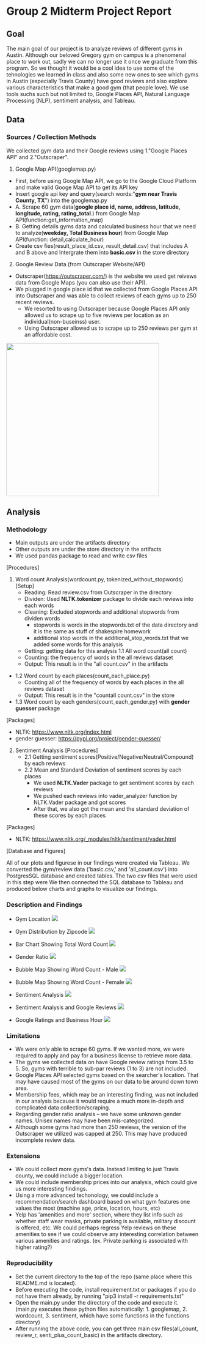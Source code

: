 # Group 2 Midterm Project Report

## Goal

The main goal of our project is to analyze reviews of different gyms in Austin. Although our beloved Gregory gym on campus is a phenomenal place to work out, sadly we can no longer use it once we graduate from this program. So we thought it would be a cool idea to use some of the tehnologies we learned in class and also some new ones to see which gyms in Austin (especially Travis County) have good reviews and also explore various characteristics that make a good gym (that people love). We use tools suchs such but not limited to, Google Places API, Natural Language Processing (NLP), sentiment analysis, and Tableau.


## Data

### Sources / Collection Methods

We collected gym data and their Google reviews using 1."Google Places API" and 2."Outscraper".

1. Google Map API(googlemap.py)
- First, before using Google Map API, we go to the Google Cloud Platform and make valid Googe Map API to get its API key
- Insert google api key and query(search words:"**gym near Travis County, TX**") into the googlemap.py
- A. Scrape 60 gym data(**google place id, name, address, latitude, longitude, rating, rating_total**.) from Google Map API(function:get_information_map)
- B. Getting details gyms data and calculated business hour that we need to analyze(**weekday, Total Business hour**) from Google Map API(function: detail,calculate_hour)
- Create csv fies(result_place_id.csv, result_detail.csv) that includes A and B above and Intergrate them into **basic.csv** in the store directory


2. Google Review Data (from Outscraper Website/API)
- Outscraper(https://outscraper.com/) is the website we used get reivews data from Google Maps (you can also use their API).
- We plugged in google place id that we collected from Google Places API into Outscraper and was able to collect reviews of each gyms up to 250 recent reviews.
    - We resorted to using Outscraper because Google Places API only allowed us to scrape up to five reviews per location as an individual(non-buseinss) user.
    - Using Outscraper allowed us to scrape up to 250 reviews per gym at an affordable cost.

<img align="center" width="400" height="400" src="data/outscraper.PNG">

## Analysis

### Methodology
* Main outputs are under the artifacts directory
* Other outputs are under the store directory in the artifacts
* We used pandas package to read and write csv files 

[Procedures]
1. Word count Analysis(wordcount.py, tokenized_without_stopwords)
    [Setup]
    - Reading: Read review.csv from Outscraper in the directory
    - Dividen: Used **NLTK.tokenizer** package to divide each reviews into each words
    - Cleaning: Excluded stopwords and additional stopwords from dividen words
        * stopwords is words in the stopwords.txt of the data directory and it is the same as stuff of shakespire homework
        * additional stop words in the additional_stop_words.txt that we added some words for this analysis
    - Getting: getting data for this analysis
1.1 All word count(all count)
    - Counting: the frequency of words in the all reviews dataset
    - Output: This result is in the "all count.csv" in the artifacts
- 1.2 Word count by each places(count_each_place.py)
    - Counting all of the frequency of words by each places in the all reviews dataset
    - Output: This result is in the "countall count.csv" in the store
- 1.3 Word count by each genders(count_each_gender.py)  with **gender guesser** package

[Packages]
* NLTK: https://www.nltk.org/index.html
* gender guesser: https://pypi.org/project/gender-guesser/

2. Sentiment Analysis
[Procedures]
    * 2.1 Getting sentiment scores(Positive/Negative/Neutral/Compound) by each reviews  
    * 2.2 Mean and Standard Deviation of sentiment scores by each places
        - We used **NLTK.Vader** package to get sentiment scores by each reviews
        - We pushed each reviews into vader_analyzer function by NLTK.Vader package and got scores
        - After that, we also got the mean and the standard deviation of these scores by each places

[Packages]
* NLTK: https://www.nltk.org/_modules/nltk/sentiment/vader.html

[Database and Figures]

All of our plots and figurese in our findings were created via Tableau. We converted the gym/review data ('basic.csv,' and 'all_count.csv') into PostgresSQL database and created tables. The two csv files that were used in this step were  We then connected the SQL database to Tableau and produced below charts and graphs to visualize our findings.

### Description and Findings

- Gym Location
    ![](plots/Gym_Location_Map.jpeg)

- Gym Distribution by Zipcode
    ![](plots/Gym_Distribution.jpeg)

- Bar Chart Showing Total Word Count
    ![](plots/Bar_Chart_for_Word.png)

- Gender Ratio
    ![](plots/male_female_review_ratio.png)

- Bubble Map Showing Word Count - Male
    ![](plots/Bubble_Map_for_Male.png)

- Bubble Map Showing Word Count - Female
    ![](plots/Bubble_Map_for_Female.png)

- Sentiment Analysis
    ![](plots/Ratio_of_Sentiment_Analysis.png)

- Sentiment Analysis and Google Reviews
    ![](plots/Relationship_Between_Counmpound_Mean_and_Google_Rating.png)

- Google Ratings and Business Hour
    ![](plots/Relationship_Between_GoogleRating_and_Business_Hour.jpeg)




### Limitations

-   We were only able to scrape 60 gyms. If we wanted more, we were required to apply and pay for a business license to retrieve more data.
-   The gyms we collected data on have Google review ratings from 3.5 to 5. So, gyms with terrible to sub-par reviews (1 to 3) are not included.
-   Google Places API selected gyms based on the searcher's location. That may have caused most of the gyms on our data to be around down town area.
-   Membership fees, which may be an interesting finding, was not included in our analysis because it would require a much more in-depth and complicated data collection/scraping.
-   Regarding gender ratio analysis – we have some unknown gender names. Unisex names may have been mis-categorized.
-   Although some gyms had more than 250 reviews, the version of the Outscraper we utilized was capped at 250. This may have produced incomplete review data.


### Extensions

-   We could collect more gyms's data. Instead limiting to just Travis county, we could include a bigger location.
-   We could include membership prices into our analysis, which could give us more interesting findings.
-   Using a more advanced techonology, we could include a recommendation/search dashboard based on what gym features one values the most (machine age, price, location, hours, etc)
-   Yelp has 'amenities and more' section, where they list info such as whether staff wear masks, private parking is available, military discount is offered, etc. We could perhaps regress Yelp reviews on these amenities to see if we could observe any interesting correlation between various amenities and ratings. (ex. Private parking is associated with higher rating?)


### Reproducibility
- Set the current directory to the top of the repo (same place where this README.md is located).
- Before executing the code, install requirement.txt or packages if you do not have them already, by running "pip3 install -r requirements.txt"
- Open the main.py under the directory of the code and execute it. (main.py executes these python files automatically: 1. googlemap, 2. wordcount, 3. sentiment, which have some functions in the functions directory)
- After running the above code, you can get three main csv files(all_count, review_r, senti_plus_count_basic) in the artifacts directory.

